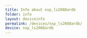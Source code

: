 ```yaml
---
title: Info about nxp_ls2088ardb
folder: info
layout: deviceinfo
permalink: /devices/nxp_ls2088ardb/
device: nxp_ls2088ardb
---
```

